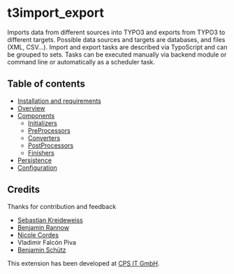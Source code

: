 t3import_export
===============

Imports data from different sources into TYPO3 and exports from TYPO3 to different targets.
Possible data sources and targets are databases, and files (XML, CSV...).
Import and export tasks are described via TypoScript and can be grouped to sets.
Tasks can be executed manually via backend module or command line or automatically as a scheduler task.


## Table of contents
* [Installation and requirements](/Documentation/INSTALL.md)
* [Overview](/Documentation/OVERVIEW.md)
* [Components](/Documentation/COMPONENT.md)
    * [Initializers](./Documentation/Components/Initializer.md)
    * [PreProcessors](./Documentation/Components/PREPROCESSOR.md)
    * [Converters](./Documentation/Components/CONVERTER.md)
    * [PostProcessors](./Documentation/Components/POSTPROCESSOR.md)
    * [Finishers](./Documentation/Components/FINISHER.md)
* [Persistence](./Documentation/Persistence.md)
* [Configuration](/Documentation/CONFIGURATION.md)

## Credits
Thanks for contribution and feedback

* [Sebastian Kreideweiss](https://github.com/kreidewe)
* [Benjamin Rannow](https://github.com/brannow)
* [Nicole Cordes](https://github.com/IchHabRecht)
* Vladimir Falcón Piva
* [Benjamin Schütz](https://github.com/schuetzbenjamin)

This extension has been developed at [CPS IT GmbH](https://cps-it.de).
